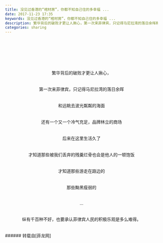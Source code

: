 ```yaml
---
title: 没见过香港的“棺材房”，你都不知自己住的多幸福 ​​...
date: 2017-11-23 17:35
keywords: 没见过香港的“棺材房”，你都不知自己住的多幸福 ​​...
description: 繁华背后的破败才更让人揪心，第一次来菲律宾，只记得马尼拉湾的落日余晖和远眺去波光粼粼的海面还有一个又一个冷气充足，品牌林立的商场后来在这里生活久了才知道那些被我们丢弃的残羹烂骨也会是他人的一顿饱饭才知道那些游走在路边的那些黝黑瘦弱的...纵有千百种不好，也要承认菲律宾人民的积极乐观是多么难得。
categories: sharing
---
```

<td class="t_f" id="postmessage_993425">

<div align="center"><img alt="" border="0" class="zoom" data-cf-modified-fbf4c3fec9ae14b5a0b18b10-="" file="https://wx2.sinaimg.cn/mw690/b1072857gy1flqzjfl41wj20rs6qbkjo.jpg" id="aimg_SSTuo" lazyloadthumb="1" onclick="" onmouseover="" src="https://wx2.sinaimg.cn/mw690/b1072857gy1flqzjfl41wj20rs6qbkjo.jpg"/></div><br/>
<br/>
<div align="center"><img alt="" border="0" class="zoom" data-cf-modified-fbf4c3fec9ae14b5a0b18b10-="" file="https://wx1.sinaimg.cn/mw690/b1072857gy1flqzjgy4dbj20hs436h2a.jpg" id="aimg_uCY5u" lazyloadthumb="1" onclick="" onmouseover="" src="https://wx1.sinaimg.cn/mw690/b1072857gy1flqzjgy4dbj20hs436h2a.jpg"/></div><br/>
<div align="center"><img alt="" border="0" class="zoom" data-cf-modified-fbf4c3fec9ae14b5a0b18b10-="" file="https://wx4.sinaimg.cn/mw690/b1072857gy1flqzjhvd3hj20hs4d24bw.jpg" id="aimg_KFBYe" lazyloadthumb="1" onclick="" onmouseover="" src="https://wx4.sinaimg.cn/mw690/b1072857gy1flqzjhvd3hj20hs4d24bw.jpg"/></div><br/>
<div align="center"><img alt="" border="0" class="zoom" data-cf-modified-fbf4c3fec9ae14b5a0b18b10-="" file="https://wx3.sinaimg.cn/mw690/b1072857gy1flqzjci0s8j20hs8z81kx.jpg" id="aimg_Ra588" lazyloadthumb="1" onclick="" onmouseover="" src="https://wx3.sinaimg.cn/mw690/b1072857gy1flqzjci0s8j20hs8z81kx.jpg"/></div><br/>
<br/>
<div align="center">繁华背后的破败才更让人揪心，</div><br/>
<br/>
<div align="center">第一次来菲律宾，只记得马尼拉湾的落日余晖</div><br/>
<br/>
<div align="center">和远眺去波光粼粼的海面</div><br/>
<br/>
<div align="center">还有一个又一个冷气充足，品牌林立的商场</div><br/>
<br/>
<div align="center">后来在这里生活久了</div><br/>
<br/>
<div align="center">才知道那些被我们丢弃的残羹烂骨也会是他人的一顿饱饭</div><br/>
<br/>
<div align="center">才知道那些游走在路边的</div><br/>
<br/>
<div align="center">那些黝黑瘦弱的</div><br/>
<br/>
<div align="center">...</div><br/>
<br/>
<div align="center">纵有千百种不好，也要承认菲律宾人民的积极乐观是多么难得。</div><br/>
<br/>
</td>
###### 转载自[菲龙网]